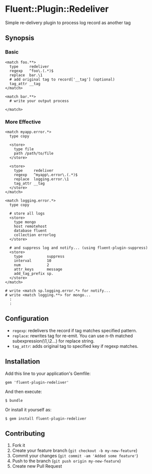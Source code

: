 # Fluent::Plugin::Redeliver

Simple re-delivery plugin to process log record as another tag

## Synopsis

### Basic

```
<match foo.**>
  type     redeliver
  regexp   ^foo\.(.*)$
  replace  bar.\1
  # add original tag to record['__tag'] (optional) 
  tag_attr __tag
</match>

<match bar.**>
  # write your output process

</match>
```

### More Effective

```
<match myapp.error.*>
  type copy

  <store>
    type file
    path /path/to/file
  </store>

  <store>
    type     redeliver
    regexp   ^myapp\.error\.(.*)$
    replace  logging.error.\1
    tag_attr __tag
  </store>
</match>

<match logging.error.*>
  type copy
  
  # store all logs
  <store>
    type mongo
    host remotehost
    database fluent
    collection errorlog
  </store>

  # and suppress log and notify... (using fluent-plugin-suppress)
  <store>
    type           suppress
    interval       10
    num            2
    attr_keys      message
    add_tag_prefix sp.
  </store>  
</match>

# write <match sp.logging.error.*> for notify...
# write <match logging.**> for mongo...
  :
  :
```


## Configuration

 * `regexp`: redelivers the record if tag matches specified pattern.
 * `replace`: rewrites tag for re-emit. You can use n-th matched subexpression(\1,\2...) for replace string.
 * `tag_attr`: adds original tag to specified key if regexp matches.


## Installation

Add this line to your application's Gemfile:

    gem 'fluent-plugin-redeliver'

And then execute:

    $ bundle

Or install it yourself as:

    $ gem install fluent-plugin-redeliver

## Contributing

1. Fork it
2. Create your feature branch (`git checkout -b my-new-feature`)
3. Commit your changes (`git commit -am 'Added some feature'`)
4. Push to the branch (`git push origin my-new-feature`)
5. Create new Pull Request


